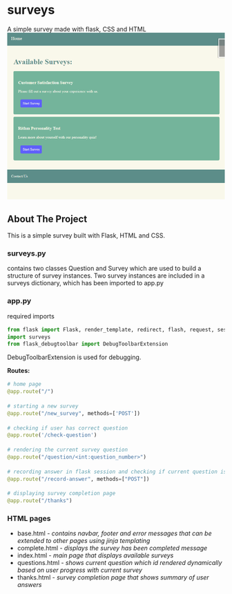 # surveys
A simple survey made with flask, CSS and HTML
![image of surveys home page with two available surveys displayed](static/surveys.png)

<!-- ABOUT THE PROJECT -->
## About The Project
This is a simple survey built with Flask, HTML and CSS.

### surveys.py
contains two classes Question and Survey which are used to build a structure of survey instances. 
Two survey instances are included in a surveys dictionary, which has been imported to app.py 

### app.py
required imports
```Python 
from flask import Flask, render_template, redirect, flash, request, session
import surveys
from flask_debugtoolbar import DebugToolbarExtension
```
DebugToolbarExtension is used for debugging. 

**Routes:**
```Python
# home page
@app.route("/")

# starting a new survey
@app.route("/new_survey", methods=['POST'])

# checking if user has correct question
@app.route('/check-question')

# rendering the current survey question
@app.route("/question/<int:question_number>")

# recording answer in flask session and checking if current question is the last question
@app.route("/record-answer", methods=["POST"])

# displaying survey completion page
@app.route("/thanks")
```

### HTML pages
- base.html - *contains navbar, footer and error messages that can be extended to other pages using jinja templating*
- complete.html - *displays the survey has been completed message*
- index.html - *main page that displays available surveys*
- questions.html - *shows current question which id rendered dynamically based on user progress with current survey*
- thanks.html - *survey completion page that shows summary of user answers*

